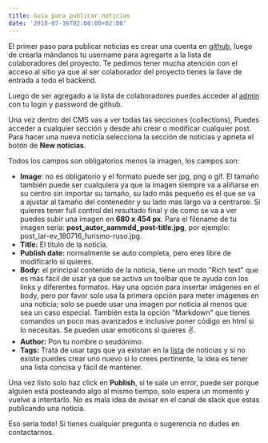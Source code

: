 ```yaml
---
title: Guía para publicar noticias
date: '2018-07-16T02:00:00+02:00'
---
```

El primer paso para publicar noticias es crear una cuenta en [github](https://github.com/), luego de crearla mándanos tu username para agregarte a la lista de colaboradores del proyecto. Te pedimos tener mucha atención con el acceso al sitio ya que al ser colaborador del proyecto tienes la llave de entrada a todo el backend.

Luego de ser agregado a la lista de colaboradores puedes acceder al [admin](https://www.r-ev.net/admin/) con tu login y password de github.

Una vez dentro del CMS vas a ver todas las secciones (collections), Puedes acceder a cualquier sección y desde ahi crear o modificar cualquier post. Para hacer una nueva noticia selecciona la sección de noticias y aprieta el botón de **New noticias**.

Todos los campos son obligatorios menos la imagen, los campos son:

* **Image**: no es obligatorio y el formato puede ser jpg, png o gif. El tamaño también puede ser cualquiera ya que la imagen siempre va a aliñarse en su centro sin importar su tamaño, su lado más pequeño es el que se va a ajustar al tamaño del contenedor y su lado mas largo va a centrarse. Si quieres tener full control del resultado final y de como se va a ver puedes subir una imagen en **680 x 454 px**. Para el filename de tu imagen sería: **post_autor_aammdd_post-title.jpg**, por ejemplo: post_lar-ev_180716_furismo-ruso.jpg.
* **Title:** El titulo de la noticia.
* **Publish date:** normalmente se auto completa, pero eres libre de modificarlo si quieres.
* **Body:** el principal contenido de la noticia, tiene un modo "Rich text" que es más fácil de usar ya que se activa un toolbar que te ayuda con los links y diferentes formatos. Hay una opción para insertar imágenes en el body, pero por favor solo usa la primera opción para meter imágenes en una noticia; solo se puede usar una imagen por noticia al menos que sea un caso especial. También esta la opción "Markdown" que tienes comandos un poco mas avanzados e inclusive poner código en html si lo necesitas. Se pueden usar emoticons si quieres ✌️.
* **Author:** Pon tu nombre o seudónimo.
* **Tags:** Trata de usar tags que ya existan en la [lista](https://www.r-ev.net/post/) de noticias y si no existe puedes crear uno nuevo si lo crees pertinente, la idea es tener una lista concisa y fácil de mantener.

Una vez listo solo haz click en **Publish**, si te sale un error, puede ser porque alguien está posteando algo al mismo tiempo, solo espera un momento y vuelve a intentarlo. No es mala idea de avisar en el canal de slack que estas publicando una noticia.

Eso sería todo! Si tienes cualquier pregunta o sugerencia no dudes en contactarnos.
